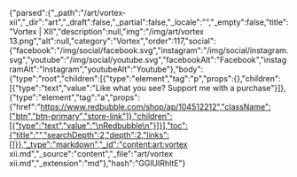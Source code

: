 {"parsed":{"_path":"/art/vortex-xii","_dir":"art","_draft":false,"_partial":false,"_locale":"","_empty":false,"title":"Vortex | XII","description":null,"img":"/img/art/vortex 13.png","alt":null,"category":"Vortex","order":117,"social":{"facebook":"/img/social/facebook.svg","instagram":"/img/social/instagram.svg","youtube":"/img/social/youtube.svg","facebookAlt":"Facebook","instagramAlt":"Instagram","youtubeAlt":"Youtube"},"body":{"type":"root","children":[{"type":"element","tag":"p","props":{},"children":[{"type":"text","value":"Like what you see? Support me with a purchase"}]},{"type":"element","tag":"a","props":{"href":"https://www.redbubble.com/shop/ap/104512212","className":["btn","btn-primary","store-link"]},"children":[{"type":"text","value":"\nRedbubble\n"}]}],"toc":{"title":"","searchDepth":2,"depth":2,"links":[]}},"_type":"markdown","_id":"content:art:vortex xii.md","_source":"content","_file":"art/vortex xii.md","_extension":"md"},"hash":"GGlUIRhltE"}